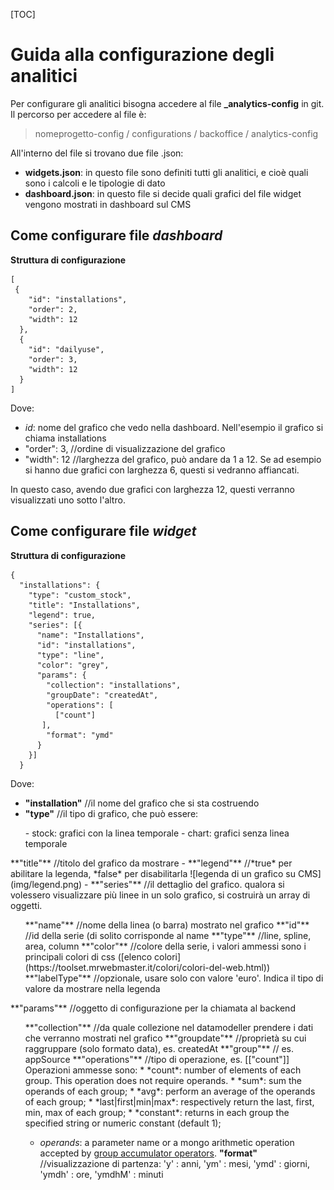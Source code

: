
[TOC]

Guida alla configurazione degli analitici
===================

Per configurare gli analitici bisogna accedere al file **_analytics-config** in git.
Il percorso per accedere al file è:

> nomeprogetto-config /  configurations / backoffice / analytics-config 

All'interno del file si trovano due file .json: 

 - **widgets.json**: in questo file sono definiti tutti gli analitici, e cioè quali sono i calcoli e le tipologie di dato
 - **dashboard.json**: in questo file si decide quali grafici del file widget vengono mostrati in dashboard sul CMS

Come configurare file *dashboard*
-------
**Struttura di configurazione**

```
[
 {
    "id": "installations", 
    "order": 2, 
    "width": 12 
  },
  {
    "id": "dailyuse",
    "order": 3,
    "width": 12
  }
]
```

Dove:

 - *id*: nome del grafico che vedo nella dashboard. Nell'esempio il grafico si chiama installations
 - "order": 3, //ordine di visualizzazione del grafico
 - "width": 12 //larghezza del grafico, può andare da 1 a 12. Se ad esempio si hanno due grafici con larghezza 6, questi si vedranno affiancati.
    
In questo caso, avendo due grafici con larghezza 12, questi verranno visualizzati uno sotto l'altro.


Come configurare file *widget*
-------
**Struttura di configurazione**

```
{
  "installations": {
    "type": "custom_stock",
    "title": "Installations",
    "legend": true,
    "series": [{
      "name": "Installations",
      "id": "installations",
      "type": "line",
      "color": "grey",
      "params": {
        "collection": "installations",
        "groupDate": "createdAt",
        "operations": [
          ["count"]
       ],
        "format": "ymd"
      }
    }]
  }
```

Dove:

- **"installation"** //il nome del grafico che si sta costruendo
- **"type"** //il tipo di grafico, che può essere:
 <ul>- stock: grafici con la linea temporale
  - chart: grafici senza linea temporale</ul> **"title"** //titolo del grafico da mostrare
- **"legend"** //*true* per abilitare la legenda, *false* per disabilitarla
  ![legenda di un grafico su CMS](img/legend.png)
- **"series"** //il dettaglio del grafico.
 qualora si volessero visualizzare più linee in un solo grafico, si costruirà un array di oggetti.
 <ul> **"name"** //nome della linea (o barra) mostrato nel grafico
 **"id"** //id della serie (di solito corrisponde al name
 **"type"** //line, spline, area, column
 **"color"** //colore della serie, i valori ammessi sono i principali colori di css ([elenco colori](https://toolset.mrwebmaster.it/colori/colori-del-web.html))
 **"labelType"** //opzionale, usare solo con valore 'euro'. Indica il tipo di valore da mostrare nella legenda  </ul> **"params"** //oggetto di configurazione per la chiamata al backend
 <ul>**"collection"** //da quale collezione nel datamodeller prendere i dati che verranno mostrati nel grafico
 **"groupdate"** //proprietà su cui raggruppare (solo formato data), es. createdAt
 **"group"** // es. appSource
 **"operations"** //tipo di operazione, es. [["count"]]
Operazioni ammesse sono:
 * *count*: number of elements of each group. This operation does not require operands.
 * *sum*: sum the operands of each group;
* *avg*: perform an average of the operands of each group;
* *last|first|min|max*: respectively return the last, first, min, max of each group;
* *constant*: returns in each group the specified string or numeric constant (default 1);

* *operands*: a parameter name or a mongo arithmetic operation accepted by [group accumulator operators](https://docs.mongodb.com/manual/reference/operator/aggregation-group/).
**"format"** //visualizzazione di partenza: 'y' : anni, 'ym' : mesi, 'ymd' : giorni, 'ymdh' : ore, 'ymdhM' : minuti
